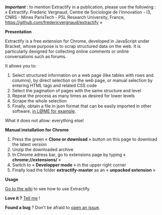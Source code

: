 ***Important*** : to mention Extractify in a publication, please use the following : « Extractify. Frederic Vergnaud, Centre de Sociologie de l'Innovation - i3, CNRS - Mines ParisTech - PSL Research University, France, https://github.com/fredericvergnaud/extractify »

**Presentation**

Extractify is a free extension for Chrome, developed in JavaScript under Bracket, whose purpose is to scrap structured data on the web. It is particularly designed for collecting online comments or online conversations such as forums.

It allows you to: 
1) Select structured information on a web page (like tables with rows and columns), by direct selection on the web page, or manual selection by entering HTML tags and related CSS code
2) Select the pagination of pages with the same structure and level
3) Repeat the process as many times as desired for lower levels
4) Scrape the whole selection
5) Finally, obtain a file in json format that can be easily imported in other software, [in L@ME for example](https://github.com/fredericvergnaud/lame).

What it does not allow: everything else!

**Manual installation for Chrome**

1.	Press the green « **Clone or download** » button on this page to download the latest version
2.  Unzip the downloaded archive
3.	In Chrome adress bar, go to extensions page by typing « **chrome://extensions/** » 
4.  Switch to « **Developper mode** » in the upper right corner
5.  Finally load the folder **extractify-master** as an « **unpacked extension** »

**Usage**

[Go to the wiki](https://github.com/fredericvergnaud/extractify/wiki) to see how to use Extractify.

**Love it ?** [Tell me](mailto:frederic.vergnaud@mines-paristech.fr) !

**Found a bug** ? Don’t be afraid to [open an issue](https://github.com/fredericvergnaud/extractify/issues/new).
